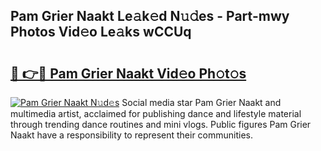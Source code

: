 ## Pam Grier Naakt Le𝚊k𝚎d N𝚞𝚍es - Part-mwy Photos Vid𝚎o Le𝚊ks wCCUq

# <h2><a href="http://fb73mga.evod.top/?m=Pam+Grier+Naakt">🔗 👉🔴 Pam Grier Naakt Vid𝚎o Ph𝚘t𝚘s</a></h2>

[![Pam Grier Naakt N𝚞d𝚎s](https://i.imgur.com/8V9OHl7.gif)](http://fb73mga.evod.top/?m=Pam+Grier+Naakt)
Social media star Pam Grier Naakt and multimedia artist, acclaimed for publishing dance and lifestyle material through trending dance routines and mini vlogs. Public figures Pam Grier Naakt have a responsibility to represent their communities. 

